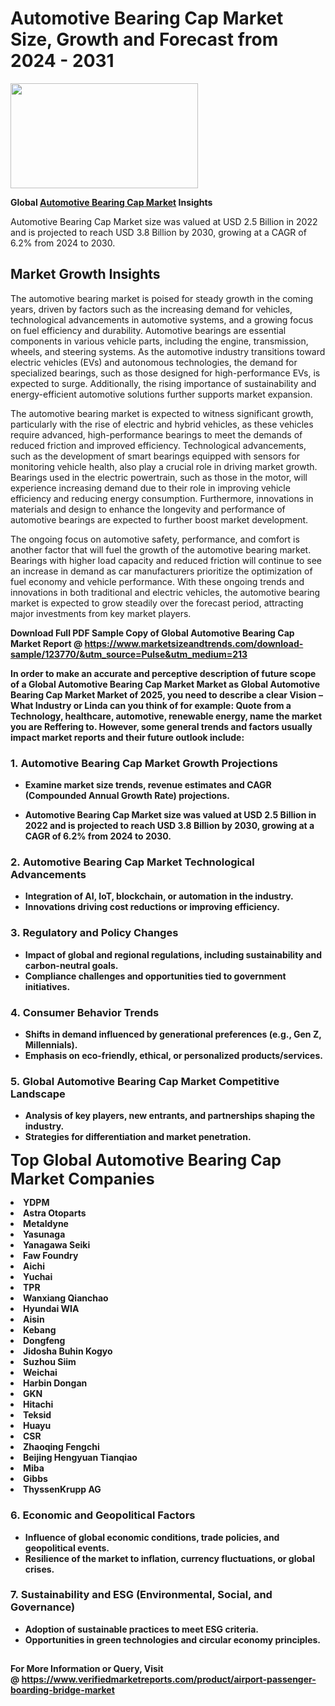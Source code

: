 <H1>Automotive Bearing Cap Market Size, Growth and Forecast from 2024 - 2031</H1><img class="aligncenter size-medium wp-image-584254" src="https://thirdeyenews.in/wp-content/uploads/2024/09/Global-Market-Research-300x168.jpeg" alt="" width="300" height="168" /><p><strong>Global&nbsp;<a href="https://www.marketsizeandtrends.com/download-sample/123770/&amp;utm_source=Pulse&amp;utm_medium=213">Automotive Bearing Cap Market</a> Insights</strong></p><p>Automotive Bearing Cap Market size was valued at USD 2.5 Billion in 2022 and is projected to reach USD 3.8 Billion by 2030, growing at a CAGR of 6.2% from 2024 to 2030.</p><p><h2>Market Growth Insights</h2> <p>The automotive bearing market is poised for steady growth in the coming years, driven by factors such as the increasing demand for vehicles, technological advancements in automotive systems, and a growing focus on fuel efficiency and durability. Automotive bearings are essential components in various vehicle parts, including the engine, transmission, wheels, and steering systems. As the automotive industry transitions toward electric vehicles (EVs) and autonomous technologies, the demand for specialized bearings, such as those designed for high-performance EVs, is expected to surge. Additionally, the rising importance of sustainability and energy-efficient automotive solutions further supports market expansion.</p> <p><strong></strong></p> <p>The automotive bearing market is expected to witness significant growth, particularly with the rise of electric and hybrid vehicles, as these vehicles require advanced, high-performance bearings to meet the demands of reduced friction and improved efficiency. Technological advancements, such as the development of smart bearings equipped with sensors for monitoring vehicle health, also play a crucial role in driving market growth. Bearings used in the electric powertrain, such as those in the motor, will experience increasing demand due to their role in improving vehicle efficiency and reducing energy consumption. Furthermore, innovations in materials and design to enhance the longevity and performance of automotive bearings are expected to further boost market development.</p> <p>The ongoing focus on automotive safety, performance, and comfort is another factor that will fuel the growth of the automotive bearing market. Bearings with higher load capacity and reduced friction will continue to see an increase in demand as car manufacturers prioritize the optimization of fuel economy and vehicle performance. With these ongoing trends and innovations in both traditional and electric vehicles, the automotive bearing market is expected to grow steadily over the forecast period, attracting major investments from key market players.</p> <p><strong></p><p><span class=""><strong>Download Full PDF Sample Copy of Global Automotive Bearing Cap Market Report</strong> @ <a href="https://www.marketsizeandtrends.com/download-sample/123770/&amp;utm_source=Pulse&amp;utm_medium=213" target="_blank">https://www.marketsizeandtrends.com/download-sample/123770/&amp;utm_source=Pulse&amp;utm_medium=213</a></span></p><p>In order to make an accurate and perceptive description of future scope of a Global&nbsp;Automotive Bearing Cap Market Market as Global&nbsp;Automotive Bearing Cap Market Market of 2025, you need to describe a clear Vision &ndash; What Industry or Linda can you think of for example: Quote from a Technology, healthcare, automotive, renewable energy, name the market you are Reffering to. However, some general trends and factors usually impact market reports and their future outlook include:</p><h3>1.&nbsp;<strong>Automotive Bearing Cap Market Growth Projections</strong></h3><ul><li>Examine market size trends, revenue estimates and CAGR (Compounded Annual Growth Rate) projections.</li><li><p>Automotive Bearing Cap Market size was valued at USD 2.5 Billion in 2022 and is projected to reach USD 3.8 Billion by 2030, growing at a CAGR of 6.2% from 2024 to 2030.</p></li></ul><h3>2.&nbsp;<strong>Automotive Bearing Cap Market Technological Advancements</strong></h3><ul><li>Integration of AI, IoT, blockchain, or automation in the industry.</li><li>Innovations driving cost reductions or improving efficiency.</li></ul><h3>3.&nbsp;<strong>Regulatory and Policy Changes</strong></h3><ul><li>Impact of global and regional regulations, including sustainability and carbon-neutral goals.</li><li>Compliance challenges and opportunities tied to government initiatives.</li></ul><h3>4.&nbsp;<strong>Consumer Behavior Trends</strong></h3><ul><li>Shifts in demand influenced by generational preferences (e.g., Gen Z, Millennials).</li><li>Emphasis on eco-friendly, ethical, or personalized products/services.</li></ul><h3>5.&nbsp;<strong>Global Automotive Bearing Cap Market Competitive Landscape</strong></h3><ul><li>Analysis of key players, new entrants, and partnerships shaping the industry.</li><li>Strategies for differentiation and market penetration.</li></ul><p data-pm-slice="1 1 []"><span style="color: inherit; font-family: inherit; font-size: 25px;">Top Global Automotive Bearing Cap Market Companies</span></p><div class="" data-test-id=""><p><li>YDPM</li><li> Astra Otoparts</li><li> Metaldyne</li><li> Yasunaga</li><li> Yanagawa Seiki</li><li> Faw Foundry</li><li> Aichi</li><li> Yuchai</li><li> TPR</li><li> Wanxiang Qianchao</li><li> Hyundai WIA</li><li> Aisin</li><li> Kebang</li><li> Dongfeng</li><li> Jidosha Buhin Kogyo</li><li> Suzhou Siim</li><li> Weichai</li><li> Harbin Dongan</li><li> GKN</li><li> Hitachi</li><li> Teksid</li><li> Huayu</li><li> CSR</li><li> Zhaoqing Fengchi</li><li> Beijing Hengyuan Tianqiao</li><li> Miba</li><li> Gibbs</li><li> ThyssenKrupp AG</li></p></div><h3>6.&nbsp;<strong>Economic and Geopolitical Factors</strong></h3><ul><li>Influence of global economic conditions, trade policies, and geopolitical events.</li><li>Resilience of the market to inflation, currency fluctuations, or global crises.</li></ul><h3>7.&nbsp;<strong>Sustainability and ESG (Environmental, Social, and Governance)</strong></h3><ul><li>Adoption of sustainable practices to meet ESG criteria.</li><li>Opportunities in green technologies and circular economy principles.</li></ul><h2><strong style="font-size: 14px;">For More Information or Query, Visit @&nbsp;</strong><a style="background-color: #ffffff; font-size: 14px;" href="https://www.marketsizeandtrends.com/report/automotive-bearing-cap-market/" target="_blank">https://www.verifiedmarketreports.com/product/airport-passenger-boarding-bridge-market</a></h2>
